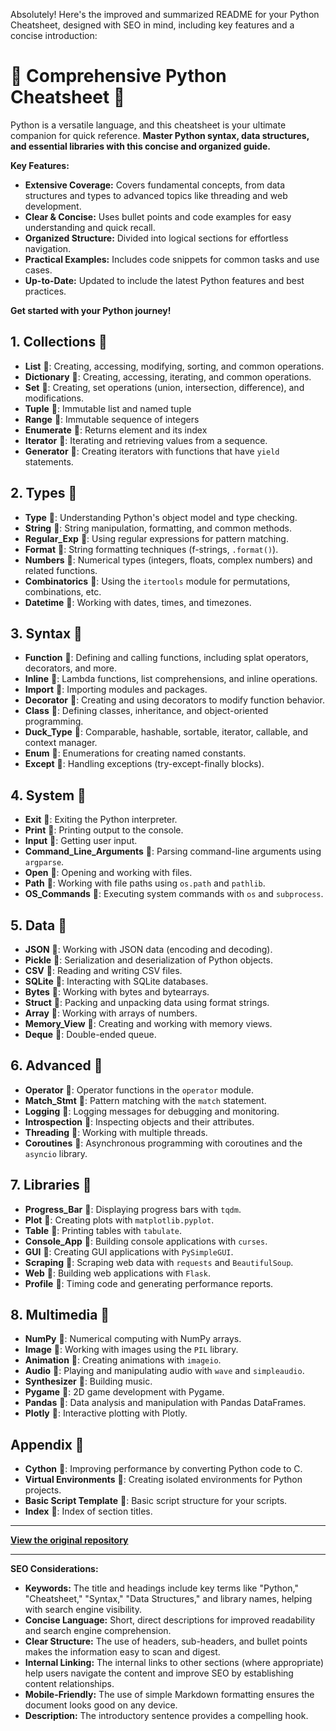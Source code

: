 Absolutely! Here's the improved and summarized README for your Python Cheatsheet, designed with SEO in mind, including key features and a concise introduction:

# 🚀 Comprehensive Python Cheatsheet 🔗

Python is a versatile language, and this cheatsheet is your ultimate companion for quick reference. **Master Python syntax, data structures, and essential libraries with this concise and organized guide.** 

**Key Features:**

*   **Extensive Coverage:** Covers fundamental concepts, from data structures and types to advanced topics like threading and web development.
*   **Clear & Concise:** Uses bullet points and code examples for easy understanding and quick recall.
*   **Organized Structure:** Divided into logical sections for effortless navigation.
*   **Practical Examples:** Includes code snippets for common tasks and use cases.
*   **Up-to-Date:** Updated to include the latest Python features and best practices.

**Get started with your Python journey!**

## 1. Collections 🔗

*   **List** 🔗: Creating, accessing, modifying, sorting, and common operations.
*   **Dictionary** 🔗: Creating, accessing, iterating, and common operations.
*   **Set** 🔗: Creating, set operations (union, intersection, difference), and modifications.
*   **Tuple** 🔗: Immutable list and named tuple
*   **Range** 🔗: Immutable sequence of integers
*   **Enumerate** 🔗: Returns element and its index
*   **Iterator** 🔗: Iterating and retrieving values from a sequence.
*   **Generator** 🔗: Creating iterators with functions that have `yield` statements.

## 2. Types 🔗

*   **Type** 🔗: Understanding Python's object model and type checking.
*   **String** 🔗: String manipulation, formatting, and common methods.
*   **Regular_Exp** 🔗: Using regular expressions for pattern matching.
*   **Format** 🔗: String formatting techniques (f-strings, `.format()`).
*   **Numbers** 🔗: Numerical types (integers, floats, complex numbers) and related functions.
*   **Combinatorics** 🔗: Using the `itertools` module for permutations, combinations, etc.
*   **Datetime** 🔗: Working with dates, times, and timezones.

## 3. Syntax 🔗

*   **Function** 🔗: Defining and calling functions, including splat operators, decorators, and more.
*   **Inline** 🔗: Lambda functions, list comprehensions, and inline operations.
*   **Import** 🔗: Importing modules and packages.
*   **Decorator** 🔗: Creating and using decorators to modify function behavior.
*   **Class** 🔗: Defining classes, inheritance, and object-oriented programming.
*   **Duck_Type** 🔗: Comparable, hashable, sortable, iterator, callable, and context manager.
*   **Enum** 🔗: Enumerations for creating named constants.
*   **Except** 🔗: Handling exceptions (try-except-finally blocks).

## 4. System 🔗

*   **Exit** 🔗: Exiting the Python interpreter.
*   **Print** 🔗: Printing output to the console.
*   **Input** 🔗: Getting user input.
*   **Command_Line_Arguments** 🔗: Parsing command-line arguments using `argparse`.
*   **Open** 🔗: Opening and working with files.
*   **Path** 🔗: Working with file paths using `os.path` and `pathlib`.
*   **OS_Commands** 🔗: Executing system commands with `os` and `subprocess`.

## 5. Data 🔗

*   **JSON** 🔗: Working with JSON data (encoding and decoding).
*   **Pickle** 🔗: Serialization and deserialization of Python objects.
*   **CSV** 🔗: Reading and writing CSV files.
*   **SQLite** 🔗: Interacting with SQLite databases.
*   **Bytes** 🔗: Working with bytes and bytearrays.
*   **Struct** 🔗: Packing and unpacking data using format strings.
*   **Array** 🔗: Working with arrays of numbers.
*   **Memory_View** 🔗: Creating and working with memory views.
*   **Deque** 🔗: Double-ended queue.

## 6. Advanced 🔗

*   **Operator** 🔗: Operator functions in the `operator` module.
*   **Match_Stmt** 🔗: Pattern matching with the `match` statement.
*   **Logging** 🔗: Logging messages for debugging and monitoring.
*   **Introspection** 🔗: Inspecting objects and their attributes.
*   **Threading** 🔗: Working with multiple threads.
*   **Coroutines** 🔗: Asynchronous programming with coroutines and the `asyncio` library.

## 7. Libraries 🔗

*   **Progress_Bar** 🔗: Displaying progress bars with `tqdm`.
*   **Plot** 🔗: Creating plots with `matplotlib.pyplot`.
*   **Table** 🔗: Printing tables with `tabulate`.
*   **Console_App** 🔗: Building console applications with `curses`.
*   **GUI** 🔗: Creating GUI applications with `PySimpleGUI`.
*   **Scraping** 🔗: Scraping web data with `requests` and `BeautifulSoup`.
*   **Web** 🔗: Building web applications with `Flask`.
*   **Profile** 🔗: Timing code and generating performance reports.

## 8. Multimedia 🔗

*   **NumPy** 🔗: Numerical computing with NumPy arrays.
*   **Image** 🔗: Working with images using the `PIL` library.
*   **Animation** 🔗: Creating animations with `imageio`.
*   **Audio** 🔗: Playing and manipulating audio with `wave` and `simpleaudio`.
*   **Synthesizer** 🔗: Building music.
*   **Pygame** 🔗: 2D game development with Pygame.
*   **Pandas** 🔗: Data analysis and manipulation with Pandas DataFrames.
*   **Plotly** 🔗: Interactive plotting with Plotly.

## Appendix 🔗

*   **Cython** 🔗: Improving performance by converting Python code to C.
*   **Virtual Environments** 🔗: Creating isolated environments for Python projects.
*   **Basic Script Template** 🔗: Basic script structure for your scripts.
*   **Index** 🔗: Index of section titles.

---

**[View the original repository](https://github.com/gto76/python-cheatsheet)**

---

**SEO Considerations:**

*   **Keywords:** The title and headings include key terms like "Python," "Cheatsheet," "Syntax," "Data Structures," and library names, helping with search engine visibility.
*   **Concise Language:** Short, direct descriptions for improved readability and search engine comprehension.
*   **Clear Structure:** The use of headers, sub-headers, and bullet points makes the information easy to scan and digest.
*   **Internal Linking:** The internal links to other sections (where appropriate) help users navigate the content and improve SEO by establishing content relationships.
*   **Mobile-Friendly:** The use of simple Markdown formatting ensures the document looks good on any device.
*   **Description:** The introductory sentence provides a compelling hook.